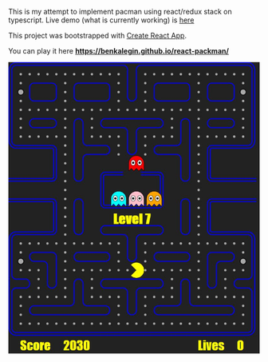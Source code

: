This is my attempt to implement pacman using react/redux stack on typescript. Live demo (what is currently working) is [here](http://reactpacman.azurewebsites.net/)


This project was bootstrapped with [Create React App](https://github.com/facebookincubator/create-react-app).


You can play it here <b>https://benkalegin.github.io/react-packman/</b>

![](docs/pacman-snapshot.JPG)


